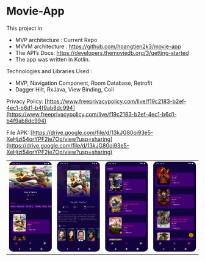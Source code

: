 # Movie-App

This project in

- MVP architecture : Current Repo
- MVVM architecture : https://github.com/hoangtien2k3/movie-app
- The API’s Docs: https://developers.themoviedb.org/3/getting-started
- The app was written in Kotlin.

Technologies and Libraries Used :

- MVP, Navigation Component, Room Database, Retrofit
- Dagger Hilt, RxJava, View Binding, Coil

Privacy Policy: [https://www.freeprivacypolicy.com/live/f19c2183-b2ef-4ec1-b6d1-b4f9ab8dc994](https://www.freeprivacypolicy.com/live/f19c2183-b2ef-4ec1-b6d1-b4f9ab8dc994)

File APK: [https://drive.google.com/file/d/13kJG80oi93e5-XeHjzi54orYPF2je7Op/view?usp=sharing](https://drive.google.com/file/d/13kJG80oi93e5-XeHjzi54orYPF2je7Op/view?usp=sharing)

|                       |                       |                       |                       |
|-----------------------|-----------------------|-----------------------|-----------------------|
| ![](screenshot/1.png) | ![](screenshot/2.png) | ![](screenshot/3.png) | ![](screenshot/4.png) |